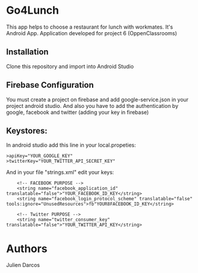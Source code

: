 # Go4Lunch
This app helps to choose a restaurant for lunch with workmates.
It's Android App.
Application developed for project 6 (OppenClassrooms)
## Installation
Clone this repository and import into Android Studio
## Firebase Configuration
You must create a project on firebase and add google-service.json in your project android studio. And also you have to add the authentication by google, facebook and twitter (adding your key in firebase)
## Keystores:
In android studio add this line in your local.propeties:
```
>apiKey="YOUR_GOOGLE_KEY"
>twitterKey="YOUR_TWITTER_API_SECRET_KEY"
```
And in your file "strings.xml" edit your keys:
```
    <!-- FACEBOOK PURPOSE -->
    <string name="facebook_application_id" translatable="false">"YOUR_FACEBOOK_ID_KEY</string>
    <string name="facebook_login_protocol_scheme" translatable="false" tools:ignore="UnusedResources">fb"YOUR8FACEBOOK_ID_KEY</string>

    <!-- Twitter PURPOSE -->
    <string name="twitter_consumer_key" translatable="false">"YOUR_TWITTER_API_KEY</string>
```
# Authors
Julien Darcos
